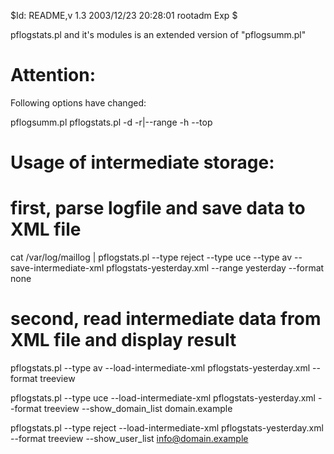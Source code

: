 $Id: README,v 1.3 2003/12/23 20:28:01 rootadm Exp $

pflogstats.pl and it's modules is an extended version of "pflogsumm.pl"


Attention:
==========

Following options have changed:

pflogsumm.pl		pflogstats.pl
-d			-r|--range
-h			--top



Usage of intermediate storage:
==============================
# first, parse logfile and save data to XML file
cat /var/log/maillog | pflogstats.pl --type reject --type uce --type av --save-intermediate-xml pflogstats-yesterday.xml --range yesterday --format none

# second, read intermediate data from XML file and display result
pflogstats.pl --type av --load-intermediate-xml pflogstats-yesterday.xml --format treeview

pflogstats.pl --type uce --load-intermediate-xml pflogstats-yesterday.xml --format treeview --show_domain_list domain.example

pflogstats.pl --type reject --load-intermediate-xml pflogstats-yesterday.xml --format treeview --show_user_list info@domain.example
